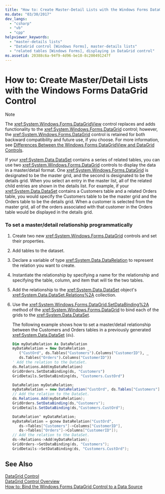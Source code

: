 ```yaml
---
title: "How to: Create Master-Detail Lists with the Windows Forms DataGrid Control"
ms.date: "03/30/2017"
dev_langs: 
  - "csharp"
  - "vb"
  - "cpp"
helpviewer_keywords: 
  - "master-details lists"
  - "DataGrid control [Windows Forms], master-details lists"
  - "related tables [Windows Forms], displaying in DataGrid control"
ms.assetid: 20388c6a-94f9-4d96-be18-8c200491247f
---
```

# How to: Create Master/Detail Lists with the Windows Forms DataGrid Control
> [!NOTE]
>  The <xref:System.Windows.Forms.DataGridView> control replaces and adds functionality to the <xref:System.Windows.Forms.DataGrid> control; however, the <xref:System.Windows.Forms.DataGrid> control is retained for both backward compatibility and future use, if you choose. For more information, see [Differences Between the Windows Forms DataGridView and DataGrid Controls](../../../../docs/framework/winforms/controls/differences-between-the-windows-forms-datagridview-and-datagrid-controls.md).  
  
 If your <xref:System.Data.DataSet> contains a series of related tables, you can use two <xref:System.Windows.Forms.DataGrid> controls to display the data in a master/detail format. One <xref:System.Windows.Forms.DataGrid> is designated to be the master grid, and the second is designated to be the details grid. When you select an entry in the master list, all of the related child entries are shown in the details list. For example, if your <xref:System.Data.DataSet> contains a Customers table and a related Orders table, you would specify the Customers table to be the master grid and the Orders table to be the details grid. When a customer is selected from the master grid, all of the orders associated with that customer in the Orders table would be displayed in the details grid.  
  
### To set a master/detail relationship programmatically  
  
1. Create two new <xref:System.Windows.Forms.DataGrid> controls and set their properties.  
  
2. Add tables to the dataset.  
  
3. Declare a variable of type <xref:System.Data.DataRelation> to represent the relation you want to create.  
  
4. Instantiate the relationship by specifying a name for the relationship and specifying the table, column, and item that will tie the two tables.  
  
5. Add the relationship to the <xref:System.Data.DataSet> object's <xref:System.Data.DataSet.Relations%2A> collection.  
  
6. Use the <xref:System.Windows.Forms.DataGrid.SetDataBinding%2A> method of the <xref:System.Windows.Forms.DataGrid> to bind each of the grids to the <xref:System.Data.DataSet>.  
  
    The following example shows how to set a master/detail relationship between the Customers and Orders tables in a previously generated <xref:System.Data.DataSet> (`ds`).  
  
   ```vb  
   Dim myDataRelation As DataRelation  
   myDataRelation = New DataRelation _  
      ("CustOrd", ds.Tables("Customers").Columns("CustomerID"), _  
      ds.Tables("Orders").Columns("CustomerID"))  
   ' Add the relation to the DataSet.  
   ds.Relations.Add(myDataRelation)  
   GridOrders.SetDataBinding(ds, "Customers")  
   GridDetails.SetDataBinding(ds, "Customers.CustOrd")  
   ```  
  
   ```csharp  
   DataRelation myDataRelation;  
   myDataRelation = new DataRelation("CustOrd", ds.Tables["Customers"].Columns["CustomerID"], ds.Tables["Orders"].Columns["CustomerID"]);  
   // Add the relation to the DataSet.  
   ds.Relations.Add(myDataRelation);  
   GridOrders.SetDataBinding(ds,"Customers");  
   GridDetails.SetDataBinding(ds,"Customers.CustOrd");  
   ```  
  
   ```cpp  
   DataRelation^ myDataRelation;  
   myDataRelation = gcnew DataRelation("CustOrd",  
      ds->Tables["Customers"]->Columns["CustomerID"],  
      ds->Tables["Orders"]->Columns["CustomerID"]);  
   // Add the relation to the DataSet.  
   ds->Relations->Add(myDataRelation);  
   GridOrders->SetDataBinding(ds, "Customers");  
   GridDetails->SetDataBinding(ds, "Customers.CustOrd");  
   ```  
  
## See Also  
 [DataGrid Control](../../../../docs/framework/winforms/controls/datagrid-control-windows-forms.md)  
 [DataGrid Control Overview](../../../../docs/framework/winforms/controls/datagrid-control-overview-windows-forms.md)  
 [How to: Bind the Windows Forms DataGrid Control to a Data Source](../../../../docs/framework/winforms/controls/how-to-bind-the-windows-forms-datagrid-control-to-a-data-source.md)
